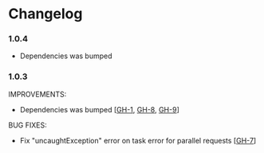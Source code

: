 # Changelog

### 1.0.4

- Dependencies was bumped

### 1.0.3

IMPROVEMENTS:

- Dependencies was bumped [[GH-1](https://github.com/LCMApps/dns-lookup-cache/pull/1),
[GH-8](https://github.com/LCMApps/dns-lookup-cache/pull/8), [GH-9](https://github.com/LCMApps/dns-lookup-cache/pull/9)]

BUG FIXES:

- Fix "uncaughtException" error on task error for parallel requests
[[GH-7](https://github.com/LCMApps/dns-lookup-cache/pull/7)]
